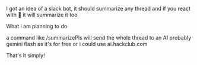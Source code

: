 I got an idea of a slack bot, it should summarize any thread and if you react with 🤔 it will summarize it too

What i am planning to do

a command like /summarizePls will send the whole thread to an AI probably gemini flash as it's for free or i could use ai.hackclub.com

That's it simply!


